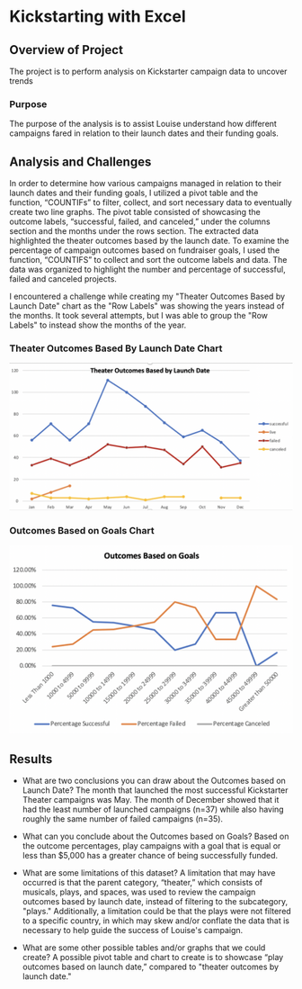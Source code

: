 # Kickstarting with Excel

## Overview of Project
The project is to perform analysis on Kickstarter campaign data to uncover trends

### Purpose
The purpose of the analysis is to assist Louise understand how different campaigns fared in relation to their launch dates and their funding goals.

## Analysis and Challenges
In order to determine how various campaigns managed in relation to their launch dates and their funding goals, I utilized a pivot table and the function, “COUNTIFs” to filter, collect, and sort necessary data to eventually create two line graphs.  The pivot table consisted of showcasing the outcome labels, “successful, failed, and canceled,” under the columns section and the months under the rows section.  The extracted data highlighted the theater outcomes based by the launch date.  To examine the percentage of campaign outcomes based on fundraiser goals, I used the function, “COUNTIFS” to collect and sort the outcome labels and data. The data was organized to highlight the number and percentage of successful, failed and canceled projects. 

I encountered a challenge while creating my "Theater Outcomes Based by Launch Date" chart as the "Row Labels" was showing the years instead of the months. It took several attempts, but I was able to group the "Row Labels" to instead show the months of the year.

### Theater Outcomes Based By Launch Date Chart
![date](Theater%20Outcomes%20vs%20Launch.png)

### Outcomes Based on Goals Chart
![goals](Outcomes%20vs%20Goals.png)

## Results
- What are two conclusions you can draw about the Outcomes based on Launch Date?
The month that launched the most successful Kickstarter Theater campaigns was May. The month of December showed that it had the least number of launched campaigns (n=37) while also having roughly the same number of failed campaigns (n=35).

- What can you conclude about the Outcomes based on Goals?
Based on the outcome percentages, play campaigns with a goal that is equal or less than $5,000 has a greater chance of being successfully funded. 

- What are some limitations of this dataset?
A limitation that may have occurred is that the parent category, “theater,” which consists of musicals, plays, and spaces, was used to review the campaign outcomes based by launch date, instead of filtering to the subcategory, "plays."  Additionally, a limitation could be that the plays were not filtered to a specific country, in which may skew and/or conflate the data that is necessary to help guide the success of Louise's campaign. 

- What are some other possible tables and/or graphs that we could create?
A possible pivot table and chart to create is to showcase “play outcomes based on launch date,” compared to "theater outcomes by launch date." 
